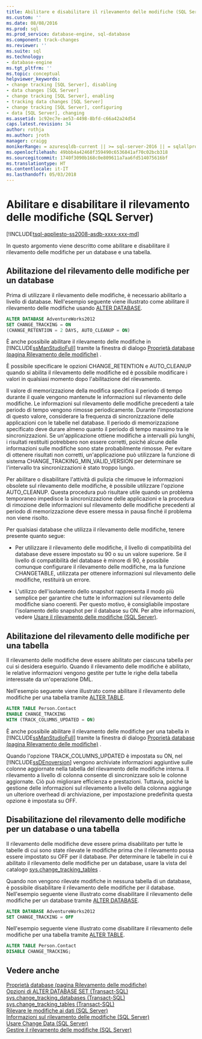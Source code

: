 ```yaml
---
title: Abilitare e disabilitare il rilevamento delle modifiche (SQL Server) | Microsoft Docs
ms.custom: ''
ms.date: 08/08/2016
ms.prod: sql
ms.prod_service: database-engine, sql-database
ms.component: track-changes
ms.reviewer: ''
ms.suite: sql
ms.technology:
- database-engine
ms.tgt_pltfrm: ''
ms.topic: conceptual
helpviewer_keywords:
- change tracking [SQL Server], disabling
- data changes [SQL Server]
- change tracking [SQL Server], enabling
- tracking data changes [SQL Server]
- change tracking [SQL Server], configuring
- data [SQL Server], changing
ms.assetid: 1c92ec7e-ae53-4498-8bfd-c66a42a24d54
caps.latest.revision: 34
author: rothja
ms.author: jroth
manager: craigg
monikerRange: = azuresqldb-current || >= sql-server-2016 || = sqlallproducts-allversions
ms.openlocfilehash: 49bbb4a42468f359490c6536841af70c02bcb318
ms.sourcegitcommit: 1740f3090b168c0e809611a7aa6fd514075616bf
ms.translationtype: HT
ms.contentlocale: it-IT
ms.lasthandoff: 05/03/2018
---
```

# <a name="enable-and-disable-change-tracking-sql-server"></a>Abilitare e disabilitare il rilevamento delle modifiche (SQL Server)
[!INCLUDE[tsql-appliesto-ss2008-asdb-xxxx-xxx-md](../../includes/tsql-appliesto-ss2008-asdb-xxxx-xxx-md.md)]

  In questo argomento viene descritto come abilitare e disabilitare il rilevamento delle modifiche per un database e una tabella.  
  
## <a name="enable-change-tracking-for-a-database"></a>Abilitazione del rilevamento delle modifiche per un database  
 Prima di utilizzare il rilevamento delle modifiche, è necessario abilitarlo a livello di database. Nell'esempio seguente viene illustrato come abilitare il rilevamento delle modifiche usando [ALTER DATABASE](../../t-sql/statements/alter-database-transact-sql-set-options.md).  
  
```sql  
ALTER DATABASE AdventureWorks2012  
SET CHANGE_TRACKING = ON  
(CHANGE_RETENTION = 2 DAYS, AUTO_CLEANUP = ON)  
```  
  
 È anche possibile abilitare il rilevamento delle modifiche in [!INCLUDE[ssManStudioFull](../../includes/ssmanstudiofull-md.md)] tramite la finestra di dialogo [Proprietà database &#40;pagina Rilevamento delle modifiche&#41;](../../relational-databases/databases/database-properties-changetracking-page.md) .  
  
 È possibile specificare le opzioni CHANGE_RETENTION e AUTO_CLEANUP quando si abilita il rilevamento delle modifiche ed è possibile modificare i valori in qualsiasi momento dopo l'abilitazione del rilevamento.  
  
 Il valore di memorizzazione della modifica specifica il periodo di tempo durante il quale vengono mantenute le informazioni sul rilevamento delle modifiche. Le informazioni sul rilevamento delle modifiche precedenti a tale periodo di tempo vengono rimosse periodicamente. Durante l'impostazione di questo valore, considerare la frequenza di sincronizzazione delle applicazioni con le tabelle nel database. Il periodo di memorizzazione specificato deve durare almeno quanto il periodo di tempo massimo tra le sincronizzazioni. Se un'applicazione ottiene modifiche a intervalli più lunghi, i risultati restituiti potrebbero non essere corretti, poiché alcune delle informazioni sulle modifiche sono state probabilmente rimosse. Per evitare di ottenere risultati non corretti, un'applicazione può utilizzare la funzione di sistema CHANGE_TRACKING_MIN_VALID_VERSION per determinare se l'intervallo tra sincronizzazioni è stato troppo lungo.  
  
 Per abilitare o disabilitare l'attività di pulizia che rimuove le informazioni obsolete sul rilevamento delle modifiche, è possibile utilizzare l'opzione AUTO_CLEANUP. Questa procedura può risultare utile quando un problema temporaneo impedisce la sincronizzazione delle applicazioni e la procedura di rimozione delle informazioni sul rilevamento delle modifiche precedenti al periodo di memorizzazione deve essere messa in pausa finché il problema non viene risolto.  
  
 Per qualsiasi database che utilizza il rilevamento delle modifiche, tenere presente quanto segue:  
  
-   Per utilizzare il rilevamento delle modifiche, il livello di compatibilità del database deve essere impostato su 90 o su un valore superiore. Se il livello di compatibilità del database è minore di 90, è possibile comunque configurare il rilevamento delle modifiche, ma la funzione CHANGETABLE, utilizzata per ottenere informazioni sul rilevamento delle modifiche, restituirà un errore.  
  
-   L'utilizzo dell'isolamento dello snapshot rappresenta il modo più semplice per garantire che tutte le informazioni sul rilevamento delle modifiche siano coerenti. Per questo motivo, è consigliabile impostare l'isolamento dello snapshot per il database su ON. Per altre informazioni, vedere [Usare il rilevamento delle modifiche &#40;SQL Server&#41;](../../relational-databases/track-changes/work-with-change-tracking-sql-server.md).  
  
## <a name="enable-change-tracking-for-a-table"></a>Abilitazione del rilevamento delle modifiche per una tabella  
 Il rilevamento delle modifiche deve essere abilitato per ciascuna tabella per cui si desidera eseguirlo. Quando il rilevamento delle modifiche è abilitato, le relative informazioni vengono gestite per tutte le righe della tabella interessate da un'operazione DML.  
  
 Nell'esempio seguente viene illustrato come abilitare il rilevamento delle modifiche per una tabella tramite [ALTER TABLE](../../t-sql/statements/alter-table-transact-sql.md).  
  
```sql  
ALTER TABLE Person.Contact  
ENABLE CHANGE_TRACKING  
WITH (TRACK_COLUMNS_UPDATED = ON)  
```  
  
 È anche possibile abilitare il rilevamento delle modifiche per una tabella in [!INCLUDE[ssManStudioFull](../../includes/ssmanstudiofull-md.md)] tramite la finestra di dialogo [Proprietà database &#40;pagina Rilevamento delle modifiche&#41;](../../relational-databases/databases/database-properties-changetracking-page.md) .  
  
 Quando l'opzione TRACK_COLUMNS_UPDATED è impostata su ON, nel [!INCLUDE[ssDEnoversion](../../includes/ssdenoversion-md.md)] vengono archiviate informazioni aggiuntive sulle colonne aggiornate nella tabella del rilevamento delle modifiche interna. Il rilevamento a livello di colonna consente di sincronizzare solo le colonne aggiornate. Ciò può migliorare efficienza e prestazioni. Tuttavia, poiché la gestione delle informazioni sul rilevamento a livello della colonna aggiunge un ulteriore overhead di archiviazione, per impostazione predefinita questa opzione è impostata su OFF.  
  
## <a name="disable-change-tracking-for-a-database-or-table"></a>Disabilitazione del rilevamento delle modifiche per un database o una tabella  
 Il rilevamento delle modifiche deve essere prima disabilitato per tutte le tabelle di cui sono state rilevate le modifiche prima che il rilevamento possa essere impostato su OFF per il database. Per determinare le tabelle in cui è abilitato il rilevamento delle modifiche per un database, usare la vista del catalogo [sys.change_tracking_tables](../../relational-databases/system-catalog-views/change-tracking-catalog-views-sys-change-tracking-tables.md) .  
  
 Quando non vengono rilevate modifiche in nessuna tabella di un database, è possibile disabilitare il rilevamento delle modifiche per il database. Nell'esempio seguente viene illustrato come disabilitare il rilevamento delle modifiche per un database tramite [ALTER DATABASE](../../t-sql/statements/alter-database-transact-sql-set-options.md).  
  
```sql  
ALTER DATABASE AdventureWorks2012  
SET CHANGE_TRACKING = OFF  
```  
  
 Nell'esempio seguente viene illustrato come disabilitare il rilevamento delle modifiche per una tabella tramite [ALTER TABLE](../../t-sql/statements/alter-table-transact-sql.md).  
  
```sql  
ALTER TABLE Person.Contact  
DISABLE CHANGE_TRACKING;  
```  
  
## <a name="see-also"></a>Vedere anche  
 [Proprietà database &#40;pagina Rilevamento delle modifiche&#41;](../../relational-databases/databases/database-properties-changetracking-page.md)   
 [Opzioni di ALTER DATABASE SET &#40;Transact-SQL&#41;](../../t-sql/statements/alter-database-transact-sql-set-options.md)   
 [sys.change_tracking_databases &#40;Transact-SQL&#41;](../../relational-databases/system-catalog-views/change-tracking-catalog-views-sys-change-tracking-databases.md)   
 [sys.change_tracking_tables &#40;Transact-SQL&#41;](../../relational-databases/system-catalog-views/change-tracking-catalog-views-sys-change-tracking-tables.md)   
 [Rilevare le modifiche ai dati &#40;SQL Server&#41;](../../relational-databases/track-changes/track-data-changes-sql-server.md)   
 [Informazioni sul rilevamento delle modifiche &#40;SQL Server&#41;](../../relational-databases/track-changes/about-change-tracking-sql-server.md)   
 [Usare Change Data &#40;SQL Server&#41;](../../relational-databases/track-changes/work-with-change-data-sql-server.md)   
 [Gestire il rilevamento delle modifiche &#40;SQL Server&#41;](../../relational-databases/track-changes/manage-change-tracking-sql-server.md)  
  
  
